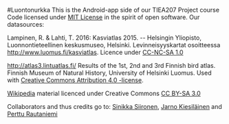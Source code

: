 #Luontonurkka
This is the Android-app side of our TIEA207 Project course
Code licensed under [MIT License](https://github.com/luontonurkka/app/blob/master/License) in the spirit of open software.
Our datasources:

Lampinen, R. & Lahti, T. 2016: Kasviatlas 2015. -- Helsingin Yliopisto, Luonnontieteellinen keskusmuseo, Helsinki. Levinneisyyskartat osoitteessa http://www.luomus.fi/kasviatlas. Licence under [CC-NC-SA 1.0](https://creativecommons.org/licenses/by-nc-sa/1.0/fi/)

http://atlas3.lintuatlas.fi/
Results of the 1st, 2nd and 3rd Finnish bird atlas. Finnish Museum of Natural History, University of Helsinki Luomus. Used with [Creative Commons Attribution 4.0 -license](https://creativecommons.org/licenses/by/4.0/deed.fi).
 
[Wikipedia](https://www.wikipedia.org/)  material licenced under Creative Commons [CC BY-SA 3.0](https://en.wikipedia.org/wiki/Wikipedia:CC_BY-SA) 














Collaborators and thus credits go to: [Sinikka Siironen](https://github.com/siansiir), [Jarno Kiesiläinen](https://github.com/su0malainen) and [Perttu Rautaniemi](https://github.com/ETShax)

